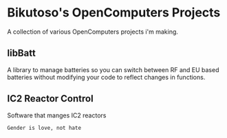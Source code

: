 # Bikutoso's OpenComputers Projects
A collection of various OpenComputers projects i'm making.

## libBatt
A library to manage batteries so you can switch between RF and EU based batteries without modifying your code to reflect changes in functions.
## IC2 Reactor Control
Software that manges IC2 reactors

`Gender is love, not hate`
